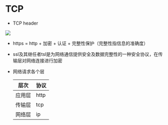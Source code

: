 # TCP

* TCP header

![](/Users/maomaoshou/Documents/notes/assets/tcpheader.png)

* https = http + 加密 + 认证 + 完整性保护（完整性指信息的准确度）

* ssl及其继任者tsl是为网络通信提供安全及数据完整性的一种安全协议，在传输层对网络连接进行加密

* 网络请求各个层

    层次 | 协议 |
    ---------|----------
    应用层 | http 
    传输层 | tcp
    网络层 | ip 
